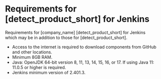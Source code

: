 # Requirements for [detect_product_short] for Jenkins

Requirements for [company_name] [detect_product_short] for Jenkins which may be in addition to those for [detect_product_short].

* Access to the internet is required to download components from GitHub and other locations.
* Minimum 8GB RAM.
* Java: OpenJDK 64-bit version 8, 11, 13, 14, 15, 16, or 17. If using Java 11: 11.0.5 or higher is required.
* Jenkins minimum version of 2.401.3.
